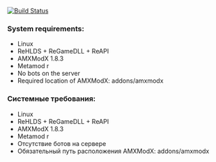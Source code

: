 [![Build Status](https://build.ckcorp.ru/job/CK-AMXX-MODES-ZP/badge/icon)](https://build.ckcorp.ru/job/CK-AMXX-MODES-ZP/)

### System requirements: ###

- Linux
- ReHLDS + ReGameDLL + ReAPI
- AMXModX 1.8.3
- Metamod r
- No bots on the server
- Required location of AMXModX: addons/amxmodx


### Системные требования: ###

- Linux
- ReHLDS + ReGameDLL + ReAPI
- AMXModX 1.8.3
- Metamod r
- Отсутствие ботов на сервере
- Обязательный путь расположения AMXModX: addons/amxmodx